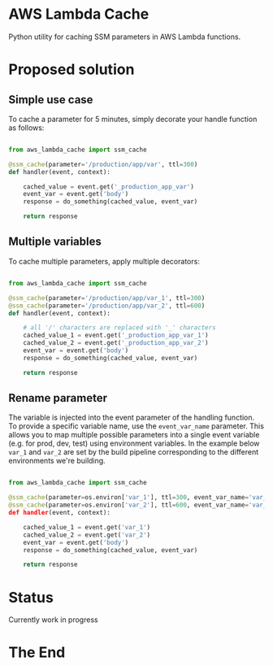 # AWS Lambda Cache
Python utility for caching SSM parameters in AWS Lambda functions.

# Proposed solution

## Simple use case

To cache a parameter for 5 minutes, simply decorate your handle function as follows:

```python

from aws_lambda_cache import ssm_cache

@ssm_cache(parameter='/production/app/var', ttl=300)
def handler(event, context):

    cached_value = event.get('_production_app_var')
    event_var = event.get('body')
    response = do_something(cached_value, event_var)

    return response

```

## Multiple variables

To cache multiple parameters, apply multiple decorators:

```python

from aws_lambda_cache import ssm_cache

@ssm_cache(parameter='/production/app/var_1', ttl=300)
@ssm_cache(parameter='/production/app/var_2', ttl=600)
def handler(event, context):

    # all '/' characters are replaced with '_' characters
    cached_value_1 = event.get('_production_app_var_1')
    cached_value_2 = event.get('_production_app_var_2')
    event_var = event.get('body')
    response = do_something(cached_value, event_var)

    return response

```

## Rename parameter

The variable is injected into the event parameter of the handling function. To provide a specific variable name, use the `event_var_name` parameter. This allows you to map multiple possible parameters into a single event variable (e.g. for prod, dev, test) using environment variables. In the example below `var_1` and `var_2` are set by the build pipeline corresponding to the different environments we're building. 

```python

from aws_lambda_cache import ssm_cache

@ssm_cache(parameter=os.environ['var_1'], ttl=300, event_var_name='var_1')
@ssm_cache(parameter=os.environ['var_2'], ttl=600, event_var_name='var_2)
def handler(event, context):

    cached_value_1 = event.get('var_1')
    cached_value_2 = event.get('var_2')
    event_var = event.get('body')
    response = do_something(cached_value, event_var)

    return response

```

# Status

Currently work in progress

# The End
